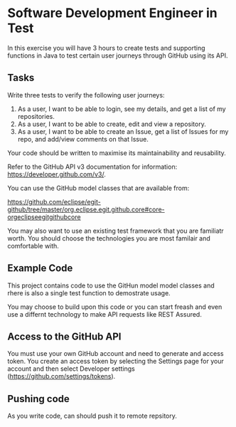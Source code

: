 # Software Development Engineer in Test

In this exercise you will have 3 hours to create tests and supporting functions in Java to test certain user journeys through GitHub using its API.

## Tasks

Write three tests to verify the following user journeys:

1. As a user, I want to be able to login, see my details, and get a list of my repositories.
2. As a user, I want to be able to create, edit and view a repository.
3. As a user, I want to be able to create an Issue, get a list of Issues for my repo, and add/view comments on that Issue.

Your code should be written to maximise its maintainability and reusability.

Refer to the GitHub API v3 documentation for information: https://developer.github.com/v3/.

You can use the GitHub model classes that are available from:

https://github.com/eclipse/egit-github/tree/master/org.eclipse.egit.github.core#core-orgeclipseegitgithubcore 

You may also want to use an existing test framework that you are familiatr worth. You should choose the technologies you are most familair and comfortable with. 

## Example Code

This project contains code to use the GitHun model model classes and rhere is also a single test function to demostrate usage.

You may choose to build upon this code or you can start freash and even use a differnt technology to make API requests like REST Assured.

## Access to the GitHub API

You must use your own GitHub account and need to generate and access token. You create an access token by selecting the Settings page for your account and then select Developer settings (https://github.com/settings/tokens).

## Pushing code

As you write code, can should push it to remote repsitory.
